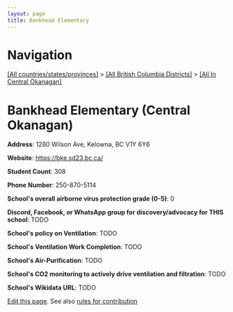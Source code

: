 ```yaml
---
layout: page
title: Bankhead Elementary
---
```

# Navigation

[[All countries/states/provinces]](../../..) > [[All British Columbia Districts]](../..) > [[All In Central Okanagan]](..)

# Bankhead Elementary (Central Okanagan)

**Address**: 1280 Wilson Ave, Kelowna, BC V1Y 6Y6

**Website**: <https://bke.sd23.bc.ca/>

**Student Count**: 308

**Phone Number**: 250-870-5114

**School's overall airborne virus protection grade (0-5)**: 0

**Discord, Facebook, or WhatsApp group for discovery/advocacy for THIS school**: TODO

**School's policy on Ventilation**: TODO

**School's Ventilation Work Completion**: TODO

**School's Air-Purification**: TODO

**School's CO2 monitoring to actively drive ventilation and filtration**: TODO

**School's Wikidata URL**: TODO


[Edit this page](https://github.com/ventilate-schools/BC/edit/main/./Central_Okanagan/Bankhead_Elementary.md). See also [rules for contribution](../../../contribution-rules/)